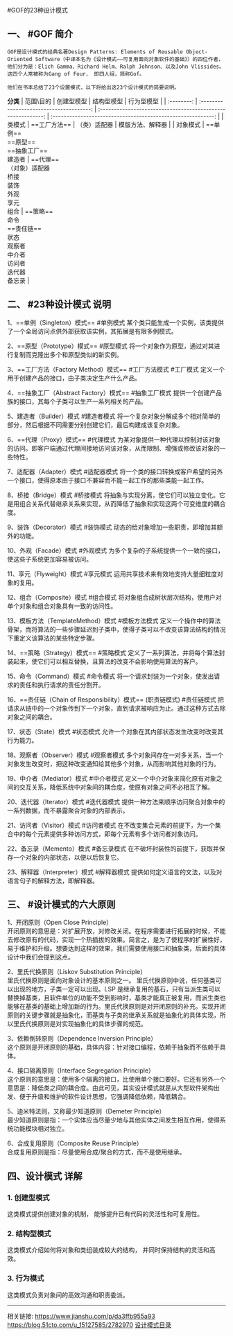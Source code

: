 #GOF的23种设计模式

## 一、 #GOF 简介

	GOF是设计模式的经典名著Design Patterns: Elements of Reusable Object-Oriented Software（中译本名为《设计模式——可复用面向对象软件的基础》）的四位作者，他们分为是：Elich Gamma、Richard Helm、Ralph Johnson、以及John Vlissides。这四个人常被称为Gang of Four， 即四人组，简称Gof。

	他们在书本总结了23个设置模式，以下将给出这23个设计模式的简要说明。

**分类**
| 范围\\目的 |                创建型模型                |                          结构型模型                          |                          行为型模型                          |
| :--------: | :--------------------------------------: | :----------------------------------------------------------: | :----------------------------------------------------------: |
|   类模式   |                 ==工厂方法==                 |                         （类）适配器                         |                       模版方法、解释器                       |
|  对象模式  | ==单例==<br />==原型==<br />==抽象工厂==<br />建造者 | ==代理==<br />（对象）适配器<br />桥接<br />装饰<br />外观<br />享元<br />组合 | ==策略==<br />命令<br />==责任链==<br />状态<br />观察者<br />中介者<br />访问者<br />迭代器<br />备忘录 |

## 二、 #23种设计模式 说明
1、==单例（Singleton）模式==  #单例模式
	某个类只能生成一个实例，该类提供了一个全局访问点供外部获取该实例，其拓展是有限多例模式。

2、==原型（Prototype）模式==  #原型模式
	将一个对象作为原型，通过对其进行复制而克隆出多个和原型类似的新实例。

3、==工厂方法（Factory Method）模式==  #工厂方法模式 #工厂模式
	定义一个用于创建产品的接口，由子类决定生产什么产品。

4、==抽象工厂（Abstract Factory）模式==  #抽象工厂模式
	提供一个创建产品族的接口，其每个子类可以生产一系列相关的产品。

5、建造者（Builder）模式  #建造者模式
	将一个复杂对象分解成多个相对简单的部分，然后根据不同需要分别创建它们，最后构建成该复杂对象。

6、==代理（Proxy）模式==  #代理模式
	为某对象提供一种代理以控制对该对象的访问。即客户端通过代理间接地访问该对象，从而限制、增强或修改该对象的一些特性。

7、适配器（Adapter）模式  #适配器模式
	将一个类的接口转换成客户希望的另外一个接口，使得原本由于接口不兼容而不能一起工作的那些类能一起工作。

8、桥接（Bridge）模式  #桥接模式
	将抽象与实现分离，使它们可以独立变化。它是用组合关系代替继承关系来实现，从而降低了抽象和实现这两个可变维度的耦合度。

9、装饰（Decorator）模式  #装饰模式
	动态的给对象增加一些职责，即增加其额外的功能。

10、外观（Facade）模式  #外观模式
	为多个复杂的子系统提供一个一致的接口，使这些子系统更加容易被访问。

11、享元（Flyweight）模式  #享元模式
	运用共享技术来有效地支持大量细粒度对象的复用。

12、组合（Composite）模式  #组合模式
	将对象组合成树状层次结构，使用户对单个对象和组合对象具有一致的访问性。

13、模板方法（TemplateMethod）模式  #模板方法模式
	定义一个操作中的算法骨架，而将算法的一些步骤延迟到子类中，使得子类可以不改变该算法结构的情况下重定义该算法的某些特定步骤。

14、==策略（Strategy）模式==  #策略模式
	定义了一系列算法，并将每个算法封装起来，使它们可以相互替换，且算法的改变不会影响使用算法的客户。

15、命令（Command）模式  #命令模式
	将一个请求封装为一个对象，使发出请求的责任和执行请求的责任分割开。

16、==责任链（Chain of Responsibility）模式==  (职责链模式) #责任链模式
	把请求从链中的一个对象传到下一个对象，直到请求被响应为止。通过这种方式去除对象之间的耦合。

17、状态（State）模式  #状态模式
	允许一个对象在其内部状态发生改变时改变其行为能力。

18、观察者（Observer）模式  #观察者模式
	多个对象间存在一对多关系，当一个对象发生改变时，把这种改变通知给其他多个对象，从而影响其他对象的行为。

19、中介者（Mediator）模式  #中介者模式
	定义一个中介对象来简化原有对象之间的交互关系，降低系统中对象间的耦合度，使原有对象之间不必相互了解。

20、迭代器（Iterator）模式  #迭代器模式
	提供一种方法来顺序访问聚合对象中的一系列数据，而不暴露聚合对象的内部表示。

21、访问者（Visitor）模式  #访问者模式
	在不改变集合元素的前提下，为一个集合中的每个元素提供多种访问方式，即每个元素有多个访问者对象访问。

22、备忘录（Memento）模式  #备忘录模式
	在不破坏封装性的前提下，获取并保存一个对象的内部状态，以便以后恢复它。

23、解释器（Interpreter）模式  #解释器模式
	提供如何定义语言的文法，以及对语言句子的解释方法，即解释器。

## 三、 #设计模式的六大原则

1、开闭原则（Open Close Principle）  
	开闭原则的意思是：对扩展开放，对修改关闭。在程序需要进行拓展的时候，不能去修改原有的代码，实现一个热插拔的效果。简言之，是为了使程序的扩展性好，易于维护和升级。想要达到这样的效果，我们需要使用接口和抽象类，后面的具体设计中我们会提到这点。

2、里氏代换原则（Liskov Substitution Principle）  
	里氏代换原则是面向对象设计的基本原则之一。 里氏代换原则中说，任何基类可以出现的地方，子类一定可以出现。LSP 是继承复用的基石，只有当派生类可以替换掉基类，且软件单位的功能不受到影响时，基类才能真正被复用，而派生类也能够在基类的基础上增加新的行为。里氏代换原则是对开闭原则的补充。实现开闭原则的关键步骤就是抽象化，而基类与子类的继承关系就是抽象化的具体实现，所以里氏代换原则是对实现抽象化的具体步骤的规范。

3、依赖倒转原则（Dependence Inversion Principle）  
	这个原则是开闭原则的基础，具体内容：针对接口编程，依赖于抽象而不依赖于具体。

4、接口隔离原则（Interface Segregation Principle）  
	这个原则的意思是：使用多个隔离的接口，比使用单个接口要好。它还有另外一个意思是：降低类之间的耦合度。由此可见，其实设计模式就是从大型软件架构出发、便于升级和维护的软件设计思想，它强调降低依赖，降低耦合。

5、迪米特法则，又称最少知道原则（Demeter Principle）  
	最少知道原则是指：一个实体应当尽量少地与其他实体之间发生相互作用，使得系统功能模块相对独立。

6、合成复用原则（Composite Reuse Principle）  
	合成复用原则是指：尽量使用合成/聚合的方式，而不是使用继承。

## 四、设计模式 详解
### 1. 创建型模式
这类模式提供创建对象的机制， 能够提升已有代码的灵活性和可复用性。


### 2. 结构型模式
这类模式介绍如何将对象和类组装成较大的结构， 并同时保持结构的灵活和高效。

### 3. 行为模式
这类模式负责对象间的高效沟通和职责委派。




-----------------------------------
相关链接: 
https://www.jianshu.com/p/da3ffb955a93  
https://blog.51cto.com/u_15127585/2782970
[设计模式目录](https://refactoringguru.cn/design-patterns/catalog)
